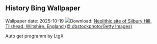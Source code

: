 ## History Bing Wallpaper
Wallpaper date: 2025-10-19
![](https://www.bing.com/th?id=OHR.SilburyHill_EN-CA8140895314_UHD.jpg&w=1000)Download: [Neolithic site of Silbury Hill, Tilshead, Wiltshire, England (© dbstockphoto/Getty Images)](https://www.bing.com/th?id=OHR.SilburyHill_EN-CA8140895314_UHD.jpg)

Auto get programm by LtgX
